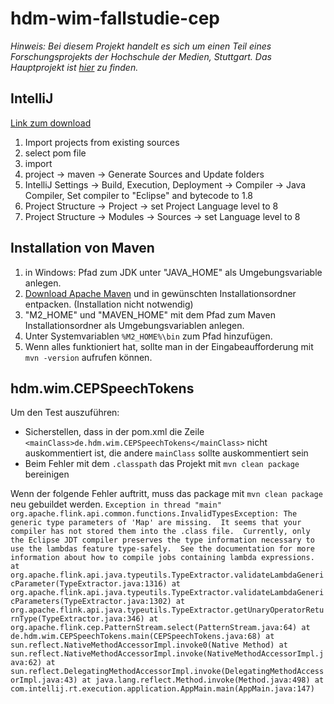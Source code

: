 # hdm-wim-fallstudie-cep

*Hinweis: Bei diesem Projekt handelt es sich um einen Teil eines Forschungsprojekts der Hochschule der Medien, Stuttgart.*
*Das Hauptprojekt ist [hier](https://github.com/Purii/hdm-wim-fallstudie-cep) zu finden.*

## IntelliJ
[Link zum download](https://www.jetbrains.com/idea/)

1. Import projects from existing sources
2. select pom file
3. import
4. project -> maven -> Generate Sources and Update folders
5. IntelliJ Settings -> Build, Execution, Deployment -> Compiler -> Java Compiler, Set compiler to "Eclipse" and bytecode to 1.8
6. Project Structure -> Project -> set Project Language level to 8
7. Project Structure -> Modules -> Sources -> set Language level to 8

## Installation von Maven
 1. in Windows: Pfad zum JDK unter "JAVA_HOME" als Umgebungsvariable anlegen.
 2. [Download Apache Maven](http://maven.apache.org/download.cgi) und in gewünschten Installationsordner entpacken. (Installation nicht notwendig)
 3. "M2_HOME" und "MAVEN_HOME" mit dem Pfad zum Maven Installationsordner als Umgebungsvariablen anlegen.
 4. Unter Systemvariablen `%M2_HOME%\bin` zum Pfad hinzufügen.
 5. Wenn alles funktioniert hat, sollte man in der Eingabeaufforderung mit `mvn -version` aufrufen können.
 
 

## hdm.wim.CEPSpeechTokens 
 Um den Test auszuführen:
 - Sicherstellen, dass in der pom.xml die Zeile `<mainClass>de.hdm.wim.CEPSpeechTokens</mainClass>` nicht auskommentiert ist, die andere `mainClass` sollte auskommentiert sein
 - Beim Fehler mit dem `.classpath` das Projekt mit `mvn clean package` bereinigen
 
Wenn der folgende Fehler auftritt, muss das package  mit `mvn clean package` neu gebuildet werden.
`Exception in thread "main" org.apache.flink.api.common.functions.InvalidTypesException: The generic type parameters of 'Map' are missing. 
It seems that your compiler has not stored them into the .class file. 
Currently, only the Eclipse JDT compiler preserves the type information necessary to use the lambdas feature type-safely. 
See the documentation for more information about how to compile jobs containing lambda expressions.
	at org.apache.flink.api.java.typeutils.TypeExtractor.validateLambdaGenericParameter(TypeExtractor.java:1316)
	at org.apache.flink.api.java.typeutils.TypeExtractor.validateLambdaGenericParameters(TypeExtractor.java:1302)
	at org.apache.flink.api.java.typeutils.TypeExtractor.getUnaryOperatorReturnType(TypeExtractor.java:346)
	at org.apache.flink.cep.PatternStream.select(PatternStream.java:64)
	at de.hdm.wim.CEPSpeechTokens.main(CEPSpeechTokens.java:68)
	at sun.reflect.NativeMethodAccessorImpl.invoke0(Native Method)
	at sun.reflect.NativeMethodAccessorImpl.invoke(NativeMethodAccessorImpl.java:62)
	at sun.reflect.DelegatingMethodAccessorImpl.invoke(DelegatingMethodAccessorImpl.java:43)
	at java.lang.reflect.Method.invoke(Method.java:498)
	at com.intellij.rt.execution.application.AppMain.main(AppMain.java:147)`
 

